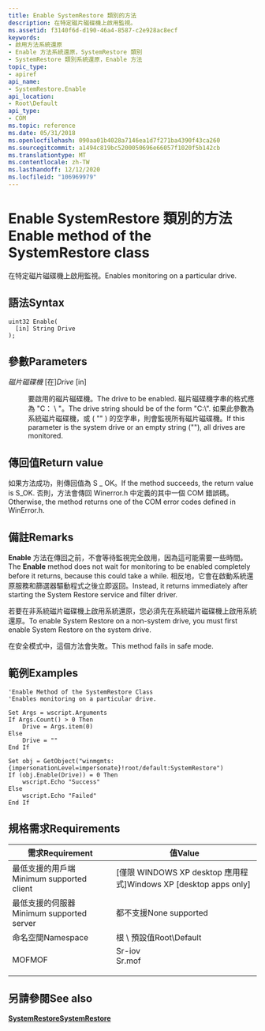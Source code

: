 ```yaml
---
title: Enable SystemRestore 類別的方法
description: 在特定磁片磁碟機上啟用監視。
ms.assetid: f3140f6d-d190-46a4-8587-c2e928ac8ecf
keywords:
- 啟用方法系統還原
- Enable 方法系統還原，SystemRestore 類別
- SystemRestore 類別系統還原，Enable 方法
topic_type:
- apiref
api_name:
- SystemRestore.Enable
api_location:
- Root\Default
api_type:
- COM
ms.topic: reference
ms.date: 05/31/2018
ms.openlocfilehash: 090aa01b4028a7146ea1d7f271ba4390f43ca260
ms.sourcegitcommit: a1494c819bc5200050696e66057f1020f5b142cb
ms.translationtype: MT
ms.contentlocale: zh-TW
ms.lasthandoff: 12/12/2020
ms.locfileid: "106969979"
---
```

# <a name="enable-method-of-the-systemrestore-class"></a><span data-ttu-id="807c1-106">Enable SystemRestore 類別的方法</span><span class="sxs-lookup"><span data-stu-id="807c1-106">Enable method of the SystemRestore class</span></span>

<span data-ttu-id="807c1-107">在特定磁片磁碟機上啟用監視。</span><span class="sxs-lookup"><span data-stu-id="807c1-107">Enables monitoring on a particular drive.</span></span>

## <a name="syntax"></a><span data-ttu-id="807c1-108">語法</span><span class="sxs-lookup"><span data-stu-id="807c1-108">Syntax</span></span>


```mof
uint32 Enable(
  [in] String Drive
);
```



## <a name="parameters"></a><span data-ttu-id="807c1-109">參數</span><span class="sxs-lookup"><span data-stu-id="807c1-109">Parameters</span></span>

<dl> <dt>

<span data-ttu-id="807c1-110">*磁片磁碟機* \[在\]</span><span class="sxs-lookup"><span data-stu-id="807c1-110">*Drive* \[in\]</span></span>
</dt> <dd>

<span data-ttu-id="807c1-111">要啟用的磁片磁碟機。</span><span class="sxs-lookup"><span data-stu-id="807c1-111">The drive to be enabled.</span></span> <span data-ttu-id="807c1-112">磁片磁碟機字串的格式應為 "C： \\ "。</span><span class="sxs-lookup"><span data-stu-id="807c1-112">The drive string should be of the form "C:\\".</span></span> <span data-ttu-id="807c1-113">如果此參數為系統磁片磁碟機，或 ( "" ) 的空字串，則會監視所有磁片磁碟機。</span><span class="sxs-lookup"><span data-stu-id="807c1-113">If this parameter is the system drive or an empty string (""), all drives are monitored.</span></span>

</dd> </dl>

## <a name="return-value"></a><span data-ttu-id="807c1-114">傳回值</span><span class="sxs-lookup"><span data-stu-id="807c1-114">Return value</span></span>

<span data-ttu-id="807c1-115">如果方法成功，則傳回值為 S \_ OK。</span><span class="sxs-lookup"><span data-stu-id="807c1-115">If the method succeeds, the return value is S\_OK.</span></span> <span data-ttu-id="807c1-116">否則，方法會傳回 Winerror.h 中定義的其中一個 COM 錯誤碼。</span><span class="sxs-lookup"><span data-stu-id="807c1-116">Otherwise, the method returns one of the COM error codes defined in WinError.h.</span></span>

## <a name="remarks"></a><span data-ttu-id="807c1-117">備註</span><span class="sxs-lookup"><span data-stu-id="807c1-117">Remarks</span></span>

<span data-ttu-id="807c1-118">**Enable** 方法在傳回之前，不會等待監視完全啟用，因為這可能需要一些時間。</span><span class="sxs-lookup"><span data-stu-id="807c1-118">The **Enable** method does not wait for monitoring to be enabled completely before it returns, because this could take a while.</span></span> <span data-ttu-id="807c1-119">相反地，它會在啟動系統還原服務和篩選器驅動程式之後立即返回。</span><span class="sxs-lookup"><span data-stu-id="807c1-119">Instead, it returns immediately after starting the System Restore service and filter driver.</span></span>

<span data-ttu-id="807c1-120">若要在非系統磁片磁碟機上啟用系統還原，您必須先在系統磁片磁碟機上啟用系統還原。</span><span class="sxs-lookup"><span data-stu-id="807c1-120">To enable System Restore on a non-system drive, you must first enable System Restore on the system drive.</span></span>

<span data-ttu-id="807c1-121">在安全模式中，這個方法會失敗。</span><span class="sxs-lookup"><span data-stu-id="807c1-121">This method fails in safe mode.</span></span>

## <a name="examples"></a><span data-ttu-id="807c1-122">範例</span><span class="sxs-lookup"><span data-stu-id="807c1-122">Examples</span></span>


```VB
'Enable Method of the SystemRestore Class
'Enables monitoring on a particular drive.

Set Args = wscript.Arguments
If Args.Count() > 0 Then
    Drive = Args.item(0)
Else 
    Drive = ""
End If

Set obj = GetObject("winmgmts:{impersonationLevel=impersonate}!root/default:SystemRestore")
If (obj.Enable(Drive)) = 0 Then
    wscript.Echo "Success"
Else 
    wscript.Echo "Failed"
End If
```



## <a name="requirements"></a><span data-ttu-id="807c1-123">規格需求</span><span class="sxs-lookup"><span data-stu-id="807c1-123">Requirements</span></span>



| <span data-ttu-id="807c1-124">需求</span><span class="sxs-lookup"><span data-stu-id="807c1-124">Requirement</span></span> | <span data-ttu-id="807c1-125">值</span><span class="sxs-lookup"><span data-stu-id="807c1-125">Value</span></span> |
|-------------------------------------|-----------------------------------------------------------------------------------|
| <span data-ttu-id="807c1-126">最低支援的用戶端</span><span class="sxs-lookup"><span data-stu-id="807c1-126">Minimum supported client</span></span><br/> | <span data-ttu-id="807c1-127">\[僅限 WINDOWS XP desktop 應用程式\]</span><span class="sxs-lookup"><span data-stu-id="807c1-127">Windows XP \[desktop apps only\]</span></span><br/>                                       |
| <span data-ttu-id="807c1-128">最低支援的伺服器</span><span class="sxs-lookup"><span data-stu-id="807c1-128">Minimum supported server</span></span><br/> | <span data-ttu-id="807c1-129">都不支援</span><span class="sxs-lookup"><span data-stu-id="807c1-129">None supported</span></span><br/>                                                         |
| <span data-ttu-id="807c1-130">命名空間</span><span class="sxs-lookup"><span data-stu-id="807c1-130">Namespace</span></span><br/>                | <span data-ttu-id="807c1-131">根 \\ 預設值</span><span class="sxs-lookup"><span data-stu-id="807c1-131">Root\\Default</span></span><br/>                                                          |
| <span data-ttu-id="807c1-132">MOF</span><span class="sxs-lookup"><span data-stu-id="807c1-132">MOF</span></span><br/>                      | <dl> <span data-ttu-id="807c1-133"><dt>Sr-iov</dt></span><span class="sxs-lookup"><span data-stu-id="807c1-133"><dt>Sr.mof</dt></span></span> </dl> |



## <a name="see-also"></a><span data-ttu-id="807c1-134">另請參閱</span><span class="sxs-lookup"><span data-stu-id="807c1-134">See also</span></span>

<dl> <dt>

[<span data-ttu-id="807c1-135">**SystemRestore**</span><span class="sxs-lookup"><span data-stu-id="807c1-135">**SystemRestore**</span></span>](systemrestore.md)
</dt> </dl>

 

 





